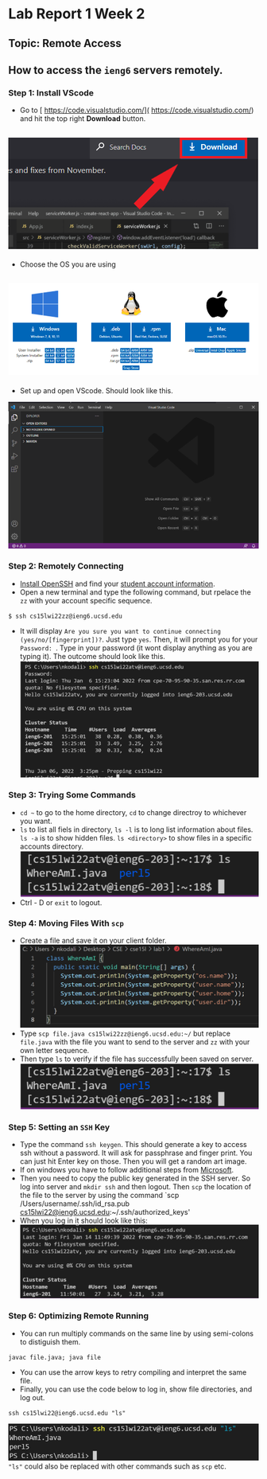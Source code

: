 # Lab Report 1 Week 2

## Topic: Remote Access
How to access the `ieng6` servers remotely.
---
### Step 1: Install VScode
* Go to [ https://code.visualstudio.com/]( https://code.visualstudio.com/) and hit the top right **Download** button.

![Image](downloadvscodeimg1.png)
---
* Choose the OS you are using

![Image](do.png)
---
* Set up and open VScode. Should look like this.

![Image](do3.png)

### Step 2: Remotely Connecting
* [Install OpenSSH](https://docs.microsoft.com/en-us/windows-server/administration/openssh/openssh_install_firstuse) and find your [student account information](https://sdacs.ucsd.edu/~icc/index.php).
* Open a new terminal and type the following command, but rpelace the `zz` with your account specific sequence.
```
$ ssh cs15lwi22zz@ieng6.ucsd.edu
```
* It will display `Are you sure you want to continue connecting (yes/no/[fingerprint])?`. Just type `yes`.
Then, it will prompt you for your `Password: `. Type in your password (it wont display anything as you are typing it).
The outcome should look like this.
![Image](connectingrem.png)
### Step 3: Trying Some Commands
* `cd ~` to go to the home directory, `cd` to change directroy to whichever you want.
* `ls` to list all fiels in directory, `ls -l` is to long list information about files. `ls -a` is to show hidden files. `ls <directory>` to show files in a specific accounts directory.
![Image](tryingcom.png)
* Ctrl - D or `exit` to logout.
### Step 4: Moving Files With `scp`
* Create a file and save it on your client folder.
![Image](scp1.png)
* Type `scp file.java cs15lwi22zz@ieng6.ucsd.edu:~/` but replace `file.java` with the file you want to send to the server and `zz` with your own letter sequence. 
* Then type `ls` to verify if the file has successfully been saved on server. 
![Image](tryingcom.png)
### Step 5: Setting an `SSH` Key
* Type the command `ssh keygen`. This should generate a key to access ssh without a password. It will ask for passphrase and finger print. You can just hit Enter key on those. Then you will get a random art image.
* If on windows you have to follow additional steps from [Microsoft](https://docs.microsoft.com/en-us/windows-server/administration/openssh/openssh_keymanagement#user-key-generation).
* Then you need to copy the public key generated in the SSH server. So log into server and `mkdir ssh` and then logout. Then `scp` the location of the file to the server by using the command `scp /Users/username/.ssh/id_rsa.pub cs15lwi22@ieng6.ucsd.edu:~/.ssh/authorized_keys'
* When you log in it should look like this:
![Image](sshlogin.png)
### Step 6: Optimizing Remote Running
* You can run multiply commands on the same line by using semi-colons to distiguish them.
```
javac file.java; java file
```
* You can use the arrow keys to retry compiling and interpret the same file.
* Finally, you can use the code below to log in, show file directories, and log out.
```
ssh cs15lwi22@ieng6.ucsd.edu "ls"
```
![Image](step6.png)
`"ls"` could also be replaced with other commands such as `scp` etc.
